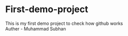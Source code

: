 # First-demo-project
This is my first demo project to check how github works
<br>
Auther - Muhammad Subhan
